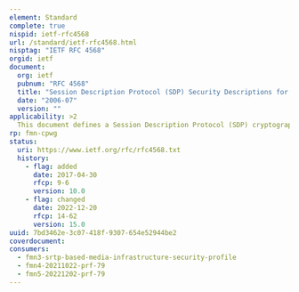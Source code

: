 ```yaml
---
element: Standard
complete: true
nispid: ietf-rfc4568
url: /standard/ietf-rfc4568.html
nisptag: "IETF RFC 4568"
orgid: ietf
document:
  org: ietf
  pubnum: "RFC 4568"
  title: "Session Description Protocol (SDP) Security Descriptions for Media Streams"
  date: "2006-07"
  version: ""
applicability: >2
  This document defines a Session Description Protocol (SDP) cryptographic attribute for unicast media streams. The attribute describes a cryptographic key and other parameters that serve to configure security for a unicast media stream in either a single message or a roundtrip exchange. The attribute can be used with a variety of SDP media transports, and this document defines how to use it for the Secure Real-time Transport Protocol (SRTP) unicast media streams. The SDP crypto attribute requires the services of a data security protocol to secure the SDP message.
rp: fmn-cpwg
status:
  uri: https://www.ietf.org/rfc/rfc4568.txt
  history: 
    - flag: added
      date: 2017-04-30
      rfcp: 9-6
      version: 10.0
    - flag: changed
      date: 2022-12-20
      rfcp: 14-62
      version: 15.0
uuid: 7bd3462e-3c07-418f-9307-654e52944be2
coverdocument:
consumers:
  - fmn3-srtp-based-media-infrastructure-security-profile
  - fmn4-20211022-prf-79
  - fmn5-20221202-prf-79
---
```

